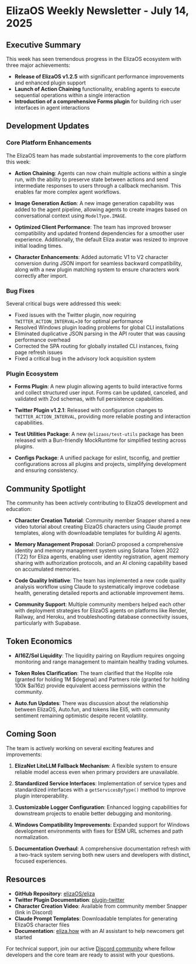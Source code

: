 # ElizaOS Weekly Newsletter - July 14, 2025

## Executive Summary

This week has seen tremendous progress in the ElizaOS ecosystem with three major achievements:

- **Release of ElizaOS v1.2.5** with significant performance improvements and enhanced plugin support
- **Launch of Action Chaining** functionality, enabling agents to execute sequential operations within a single interaction
- **Introduction of a comprehensive Forms plugin** for building rich user interfaces in agent interactions

## Development Updates

### Core Platform Enhancements

The ElizaOS team has made substantial improvements to the core platform this week:

- **Action Chaining**: Agents can now chain multiple actions within a single run, with the ability to preserve state between actions and send intermediate responses to users through a callback mechanism. This enables far more complex agent workflows.

- **Image Generation Action**: A new image generation capability was added to the agent pipeline, allowing agents to create images based on conversational context using `ModelType.IMAGE`.

- **Optimized Client Performance**: The team has improved browser compatibility and updated frontend dependencies for a smoother user experience. Additionally, the default Eliza avatar was resized to improve initial loading times.

- **Character Enhancements**: Added automatic V1 to V2 character conversion during JSON import for seamless backward compatibility, along with a new plugin matching system to ensure characters work correctly after import.

### Bug Fixes

Several critical bugs were addressed this week:

- Fixed issues with the Twitter plugin, now requiring `TWITTER_ACTION_INTERVAL=30` for optimal performance
- Resolved Windows plugin loading problems for global CLI installations
- Eliminated duplicative JSON parsing in the API router that was causing performance overhead
- Corrected the SPA routing for globally installed CLI instances, fixing page refresh issues
- Fixed a critical bug in the advisory lock acquisition system

### Plugin Ecosystem

- **Forms Plugin**: A new plugin allowing agents to build interactive forms and collect structured user input. Forms can be updated, canceled, and validated with Zod schemas, with full persistence capabilities.

- **Twitter Plugin v1.2.1**: Released with configuration changes to `TWITTER_ACTION_INTERVAL`, providing more reliable posting and interaction capabilities.

- **Test Utilities Package**: A new `@elizaos/test-utils` package has been released with a Bun-friendly MockRuntime for simplified testing across plugins.

- **Configs Package**: A unified package for eslint, tsconfig, and prettier configurations across all plugins and projects, simplifying development and ensuring consistency.

## Community Spotlight

The community has been actively contributing to ElizaOS development and education:

- **Character Creation Tutorial**: Community member Snapper shared a new video tutorial about creating ElizaOS characters using Claude prompt templates, along with downloadable templates for building AI agents.

- **Memory Management Proposal**: DorianD proposed a comprehensive identity and memory management system using Solana Token 2022 (T22) for Eliza agents, enabling user identity registration, agent memory sharing with authorization protocols, and an AI cloning capability based on accumulated memories.

- **Code Quality Initiative**: The team has implemented a new code quality analysis workflow using Claude to systematically improve codebase health, generating detailed reports and actionable improvement items.

- **Community Support**: Multiple community members helped each other with deployment strategies for ElizaOS agents on platforms like Render, Railway, and Heroku, and troubleshooting database connectivity issues, particularly with Supabase.

## Token Economics

- **AI16Z/Sol Liquidity**: The liquidity pairing on Raydium requires ongoing monitoring and range management to maintain healthy trading volumes. 

- **Token Roles Clarification**: The team clarified that the Hoplite role (granted for holding 1M $degenai) and Partners role (granted for holding 100k $ai16z) provide equivalent access permissions within the community.

- **Auto.fun Updates**: There was discussion about the relationship between ElizaOS, Auto.fun, and tokens like Eli5, with community sentiment remaining optimistic despite recent volatility.

## Coming Soon

The team is actively working on several exciting features and improvements:

1. **ElizaNet LiteLLM Fallback Mechanism**: A flexible system to ensure reliable model access even when primary providers are unavailable.

2. **Standardized Service Interfaces**: Implementation of service types and standardized interfaces with a `getServicesByType()` method to improve plugin interoperability.

3. **Customizable Logger Configuration**: Enhanced logging capabilities for downstream projects to enable better debugging and monitoring.

4. **Windows Compatibility Improvements**: Expanded support for Windows development environments with fixes for ESM URL schemes and path normalization.

5. **Documentation Overhaul**: A comprehensive documentation refresh with a two-track system serving both new users and developers with distinct, focused experiences.

## Resources

- **GitHub Repository**: [elizaOS/eliza](https://github.com/elizaOS/eliza)
- **Twitter Plugin Documentation**: [plugin-twitter](https://github.com/elizaos-plugins/plugin-twitter)
- **Character Creation Video**: Available from community member Snapper (link in Discord)
- **Claude Prompt Templates**: Downloadable templates for generating ElizaOS character files
- **Documentation**: [eliza.how](https://eliza.how/) with an AI assistant to help newcomers get started

For technical support, join our active [Discord community](https://discord.gg/ai16z) where fellow developers and the core team are ready to assist with your questions.